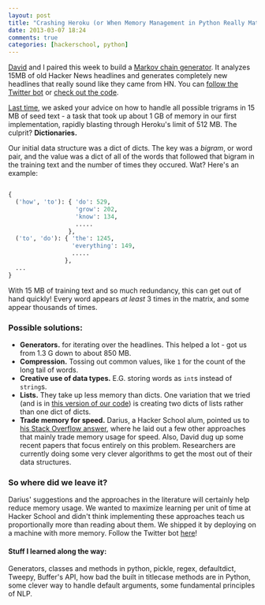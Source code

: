 ```yaml
---
layout: post
title: "Crashing Heroku (or When Memory Management in Python Really Matters)"
date: 2013-03-07 18:24
comments: true
categories: [hackerschool, python]
---
```


[David](https://github.com/maxlikely) and I paired this week to build a [Markov chain generator](http://www.codinghorror.com/blog/2008/06/markov-and-you.html). It analyzes 15MB of old Hacker News headlines and generates completely new headlines that really sound like they came from HN. You can [follow the Twitter bot](https://twitter.com/HackerNewsOrNot) or [check out the code](https://github.com/sursh/markov-hacker-news). 

[Last time](http://blog.sashalaundy.com/blog/2013/03/05/help-us-plug-our-memory-leaks/), we asked your advice on how to handle all possible trigrams in 15 MB of seed text - a task that took up about 1 GB of memory in our first implementation, rapidly blasting through Heroku's limit of 512 MB. The culprit? **Dictionaries.**

Our initial data structure was a dict of dicts. The key was a _bigram_, or word pair, and the value was a dict of all of the words that followed that bigram in the training text and the number of times they occured. Wat? Here's an example:

``` python Our initial data structure

{ 
  ('how', 'to'): { 'do': 529, 
                   'grow': 202,
                   'know': 134,
                   .....
                 },
  ('to', 'do'): { 'the': 1245,
                  'everything': 149,
                  .....
                },
  ...
}

```

With 15 MB of training text and so much redundancy, this can get out of hand quickly! Every word appears _at least_ 3 times in the matrix, and some appear thousands of times. 

### Possible solutions:

 * **Generators.** for iterating over the headlines. This helped a lot - got us from 1.3 G down to about 850 MB.
 * **Compression.** Tossing out common values, like `1` for the count of the long tail of words. 
 * **Creative use of data types.** E.G. storing words as `int`s instead of `string`s. 
 * **Lists.** They take up less memory than dicts. One variation that we tried (and is in [this version of our code](https://github.com/sursh/markov-hacker-news/blob/e584ef95ade08f03a482debfc0c0f47adde67af3/trigrams.py)) is creating two dicts of lists rather than one dict of dicts. 
 * **Trade memory for speed.** Darius, a Hacker School alum, pointed us to [his Stack Overflow answer](http://stackoverflow.com/questions/327223/memory-efficient-alternatives-to-python-dictionaries/327295#327295), where he laid out a few other approaches that mainly trade memory usage for speed. Also, David dug up some recent papers that focus entirely on this problem. Researchers are currently doing some very clever algorithms to get the most out of their data structures.

### So where did we leave it?
Darius' suggestions and the approaches in the literature will certainly help reduce memory usage. We wanted to maximize learning per unit of time at Hacker School and didn't think implementing these approaches teach us proportionally more than reading about them. We shipped it by deploying on a machine with more memory. Follow the Twitter bot [here](https://twitter.com/HackerNewsOrNot)!

#### Stuff I learned along the way:

 Generators, classes and methods in python, pickle, regex, defaultdict, Tweepy, Buffer's API, how bad the built in titlecase methods are in Python, some clever way to handle default arguments, some fundamental principles of NLP. 
